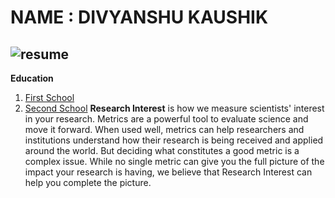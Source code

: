 NAME : DIVYANSHU KAUSHIK
===
![resume](https://user-images.githubusercontent.com/102215779/168556049-c7ffb795-d57b-4c47-985b-9f49b6a1993c.jpg)
---
**Education**

1. [First School](http://www.thelearningpoint.net/home/school-listings/cbse-20/TECHNO-MISSION-INTERNATIONAL-SCHOOL-JAGATPUR-330331)
2. [Second School](https://indiapl.com/andhra/sri-chaitanya-junior-college-454594)
**Research Interest** is how we measure scientists' interest in your research.
Metrics are a powerful tool to evaluate science and move it forward. When used well, metrics can help researchers and institutions understand how their research is being received and applied around the world. But deciding what constitutes a good metric is a complex issue. While no single metric can give you the full picture of the impact your research is having, we believe that Research Interest can help you complete the picture.
